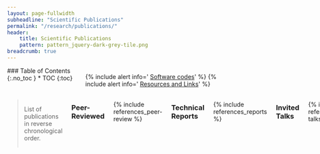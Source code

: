 ```yaml
---
layout: page-fullwidth
subheadline: "Scientific Publications"
permalink: "/research/publications/"
header:
    title: Scientific Publications
    pattern: pattern_jquery-dark-grey-tile.png
breadcrumb: true
---
```

<div class="row">
<div class="medium-4 medium-push-8 columns" markdown="1">
<div class="panel radius" markdown="1">
### Table of Contents
{:.no_toc }
*  TOC
{:toc}
</div>

<div class="panel radius" markdown="1">

  {% include alert info=' <a href="/research/my-codes/">Software codes</a>' %}
  {% include alert info=' <a href="/research/resources/">Resources and Links</a>' %}

</div>

</div><!-- /.medium-4.columns -->
<div class="medium-8 medium-pull-4 columns" markdown="1">

> List of publications in reverse chronological order. 

### Peer-Reviewed
<br>
{% include references_peer-review %}

### Technical Reports
<br>
{% include references_reports %}

### Invited Talks 
<br>
{% include references_invited-talks %}


### Conferences
<br>
{% include references_conferences %}


### Newpapers and Magazines

{% include references_divulgation %}


</div><!-- /.medium-8.columns -->
</div><!-- /.row -->


